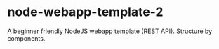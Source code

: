 # node-webapp-template-2
A beginner friendly NodeJS webapp template (REST API). Structure by components. 
